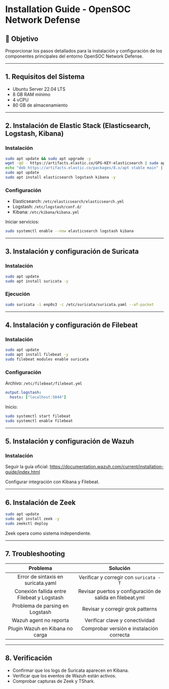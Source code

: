 # Installation Guide - OpenSOC Network Defense

## 🔧 Objetivo
Proporcionar los pasos detallados para la instalación y configuración de los componentes principales del entorno OpenSOC Network Defense.

---

## 1. Requisitos del Sistema

- Ubuntu Server 22.04 LTS
- 8 GB RAM mínimo
- 4 vCPU
- 80 GB de almacenamiento

---

## 2. Instalación de Elastic Stack (Elasticsearch, Logstash, Kibana)

### Instalación
```bash
sudo apt update && sudo apt upgrade -y
wget -qO - https://artifacts.elastic.co/GPG-KEY-elasticsearch | sudo apt-key add -
echo "deb https://artifacts.elastic.co/packages/8.x/apt stable main" | sudo tee -a /etc/apt/sources.list.d/elastic-8.x.list
sudo apt update
sudo apt install elasticsearch logstash kibana -y
```

### Configuración
- Elasticsearch: `/etc/elasticsearch/elasticsearch.yml`
- Logstash: `/etc/logstash/conf.d/`
- Kibana: `/etc/kibana/kibana.yml`

Iniciar servicios:
```bash
sudo systemctl enable --now elasticsearch logstash kibana
```

---

## 3. Instalación y configuración de Suricata

### Instalación
```bash
sudo apt update
sudo apt install suricata -y
```

### Ejecución
```bash
sudo suricata -i enp0s3 -c /etc/suricata/suricata.yaml --af-packet
```

---

## 4. Instalación y configuración de Filebeat

### Instalación
```bash
sudo apt update
sudo apt install filebeat -y
sudo filebeat modules enable suricata
```

### Configuración
Archivo: `/etc/filebeat/filebeat.yml`
```yaml
output.logstash:
  hosts: ["localhost:5044"]
```

Inicio:
```bash
sudo systemctl start filebeat
sudo systemctl enable filebeat
```

---

## 5. Instalación y configuración de Wazuh

### Instalación
Seguir la guía oficial:
https://documentation.wazuh.com/current/installation-guide/index.html

Configurar integración con Kibana y Filebeat.

---

## 6. Instalación de Zeek

```bash
sudo apt update
sudo apt install zeek -y
sudo zeekctl deploy
```
Zeek opera como sistema independiente.

---

## 7. Troubleshooting

| Problema | Solución |
|:-:|:-:|
| Error de sintaxis en suricata.yaml | Verificar y corregir con `suricata -T` |
| Conexión fallida entre Filebeat y Logstash | Revisar puertos y configuración de salida en filebeat.yml |
| Problema de parsing en Logstash | Revisar y corregir grok patterns |
| Wazuh agent no reporta | Verificar clave y conectividad |
| Plugin Wazuh en Kibana no carga | Comprobar versión e instalación correcta |

---

## 8. Verificación
- Confirmar que los logs de Suricata aparecen en Kibana.
- Verificar que los eventos de Wazuh están activos.
- Comprobar capturas de Zeek y TShark.
